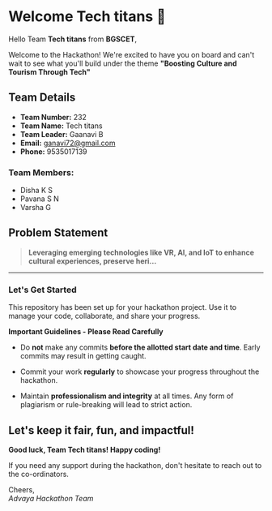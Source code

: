 # Welcome Tech titans 👋

Hello Team **Tech titans** from **BGSCET**,

Welcome to the Hackathon! We're excited to have you on board and can't wait to see what you'll build under the theme **"Boosting Culture and Tourism Through Tech"** 

## Team Details

- **Team Number:** 232  
- **Team Name:** Tech titans
- **Team Leader:** Gaanavi B  
- **Email:** ganavi72@gmail.com  
- **Phone:** 9535017139  

### Team Members:
- Disha K S 
- Pavana S N 
- Varsha G 

## Problem Statement

> **Leveraging emerging technologies like VR, AI, and IoT to enhance cultural experiences, preserve heri...**

---

### Let's Get Started 

This repository has been set up for your hackathon project. Use it to manage your code, collaborate, and share your progress.

**Important Guidelines - Please Read Carefully**

- Do **not** make any commits **before the allotted start date and time**. Early commits may result in getting caught.
- Commit your work **regularly** to showcase your progress throughout the hackathon.

- Maintain **professionalism and integrity** at all times. Any form of plagiarism or rule-breaking will lead to strict action.

Let's keep it fair, fun, and impactful! 
---

**Good luck, Team Tech titans! Happy coding!**

If you need any support during the hackathon, don't hesitate to reach out to the co-ordinators.

Cheers,  
_Advaya Hackathon Team_